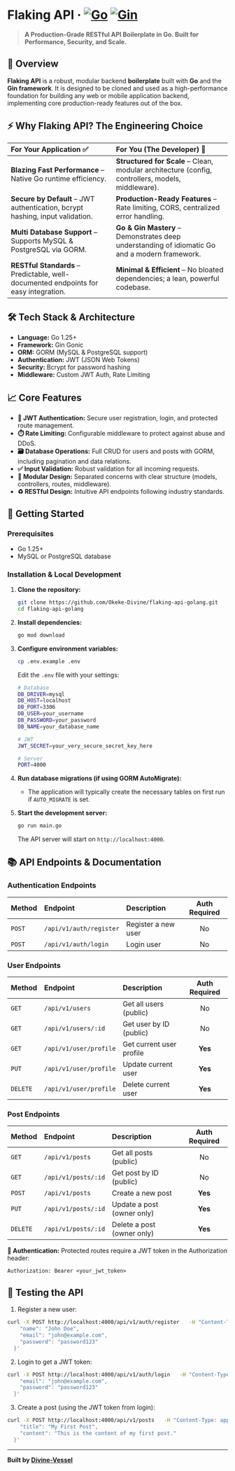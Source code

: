 # Flaking API · [![Go](https://img.shields.io/badge/Go-1.25+-00ADD8?style=flat&logo=go)](https://golang.org) [![Gin](https://img.shields.io/badge/Gin-Framework-0096D0?style=flat)](https://gin-gonic.com)

> **A Production-Grade RESTful API Boilerplate in Go. Built for Performance, Security, and Scale.**

## 📖 Overview
**Flaking API** is a robust, modular backend **boilerplate** built with **Go** and the **Gin framework**. It is designed to be cloned and used as a high-performance foundation for building any web or mobile application backend, implementing core production-ready features out of the box.
## ⚡ Why Flaking API? The Engineering Choice

| For Your Application ✅ | For You (The Developer) 🔧 |
| :--- | :--- |
| **Blazing Fast Performance** – Native Go runtime efficiency. | **Structured for Scale** – Clean, modular architecture (config, controllers, models, middleware). |
| **Secure by Default** – JWT authentication, bcrypt hashing, input validation. | **Production-Ready Features** – Rate limiting, CORS, centralized error handling. |
| **Multi Database Support** – Supports MySQL & PostgreSQL via GORM. | **Go & Gin Mastery** – Demonstrates deep understanding of idiomatic Go and a modern framework. |
| **RESTful Standards** – Predictable, well-documented endpoints for easy integration. | **Minimal & Efficient** – No bloated dependencies; a lean, powerful codebase. |

## 🛠️ Tech Stack & Architecture
- **Language:** Go 1.25+
- **Framework:** Gin Gonic
- **ORM:** GORM (MySQL & PostgreSQL support)
- **Authentication:** JWT (JSON Web Tokens)
- **Security:** Bcrypt for password hashing
- **Middleware:** Custom JWT Auth, Rate Limiting

## 📈 Core Features
- **🔐 JWT Authentication:** Secure user registration, login, and protected route management.
- **⏱️ Rate Limiting:** Configurable middleware to protect against abuse and DDoS.
- **🗃️ Database Operations:** Full CRUD for users and posts with GORM, including pagination and data relations.
- **✅ Input Validation:** Robust validation for all incoming requests.
- **🧩 Modular Design:** Separated concerns with clear structure (models, controllers, routes, middleware).
- **♻️ RESTful Design:** Intuitive API endpoints following industry standards.

## 🚀 Getting Started

### Prerequisites
- Go 1.25+
- MySQL or PostgreSQL database

### Installation & Local Development
1.  **Clone the repository:**
    ```bash
    git clone https://github.com/Okeke-Divine/flaking-api-golang.git
    cd flaking-api-golang
    ```

2.  **Install dependencies:**
    ```bash
    go mod download
    ```

3.  **Configure environment variables:**
    ```bash
    cp .env.example .env
    ```
    Edit the `.env` file with your settings:
    ```bash
    # Database
    DB_DRIVER=mysql
    DB_HOST=localhost
    DB_PORT=3306
    DB_USER=your_username
    DB_PASSWORD=your_password
    DB_NAME=your_database_name

    # JWT
    JWT_SECRET=your_very_secure_secret_key_here

    # Server
    PORT=4000
    ```

4.  **Run database migrations (if using GORM AutoMigrate):**
    *   The application will typically create the necessary tables on first run if `AUTO_MIGRATE` is set.

5.  **Start the development server:**
    ```bash
    go run main.go
    ```
    The API server will start on `http://localhost:4000`.

## 📚 API Endpoints & Documentation

### Authentication Endpoints
| Method | Endpoint | Description | Auth Required |
| :--- | :--- | :--- | :---: |
| `POST` | `/api/v1/auth/register` | Register a new user | No |
| `POST` | `/api/v1/auth/login` | Login user | No |

### User Endpoints
| Method | Endpoint | Description | Auth Required |
| :--- | :--- | :--- | :---: |
| `GET` | `/api/v1/users` | Get all users (public) | No |
| `GET` | `/api/v1/users/:id` | Get user by ID (public) | No |
| `GET` | `/api/v1/user/profile` | Get current user profile | **Yes** |
| `PUT` | `/api/v1/user/profile` | Update current user | **Yes** |
| `DELETE` | `/api/v1/user/profile` | Delete current user | **Yes** |

### Post Endpoints
| Method | Endpoint | Description | Auth Required |
| :--- | :--- | :--- | :---: |
| `GET` | `/api/v1/posts` | Get all posts (public) | No |
| `GET` | `/api/v1/posts/:id` | Get post by ID (public) | No |
| `POST` | `/api/v1/posts` | Create a new post | **Yes** |
| `PUT` | `/api/v1/posts/:id` | Update a post (owner only) | **Yes** |
| `DELETE` | `/api/v1/posts/:id` | Delete a post (owner only) | **Yes** |

**🔐 Authentication:** Protected routes require a JWT token in the Authorization header:
```http
Authorization: Bearer <your_jwt_token>
```

## 🧪 Testing the API

1. Register a new user:
```bash
curl -X POST http://localhost:4000/api/v1/auth/register   -H "Content-Type: application/json"   -d '{
    "name": "John Doe",
    "email": "john@example.com",
    "password": "password123"
  }'
```

2. Login to get a JWT token:
```bash
curl -X POST http://localhost:4000/api/v1/auth/login   -H "Content-Type: application/json"   -d '{
    "email": "john@example.com",
    "password": "password123"
  }'
```

3. Create a post (using the JWT token from login):
```bash
curl -X POST http://localhost:4000/api/v1/posts   -H "Content-Type: application/json"   -H "Authorization: Bearer YOUR_JWT_TOKEN_HERE"   -d '{
    "title": "My First Post",
    "content": "This is the content of my first post."
  }'
```

---
**Built by [Divine-Vessel](https://github.com/Okeke-Divine)**
